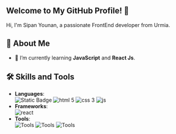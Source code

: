 ## Welcome to My GitHub Profile! 👋
Hi, I'm Sipan Younan, a passionate FrontEnd developer from Urmia.
## 🚀 About Me
- 🌱 I’m currently learning **JavaScript** and **React Js**.
## 🛠️ Skills and Tools
- **Languages**:</br>
![Static Badge]((https://img.shields.io/badge/just%20the%20message-8A2BE2))
![html 5](https://img.shields.io/badge/Languages-Html%205-F06529)
![css 3](https://img.shields.io/badge/Languages-Css%203-white)
![js](https://img.shields.io/badge/Languages-Java%20Script-f7df1e)
- **Frameworks**:</br>
![react](https://img.shields.io/badge/Frameworks-React%20js-lightblue)
- **Tools**:</br>
 ![Tools](https://img.shields.io/badge/Tools-VS%20Code-blue?style=flat&logo=visual-studio-code) ![Tools](https://img.shields.io/badge/Tools-GitHub-black?style=flat&logo=github) ![Tools](https://img.shields.io/badge/Tools-Git-red?style=flat&logo=git)
